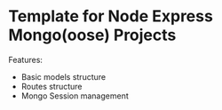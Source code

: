 # Template for Node Express Mongo(oose) Projects

Features:
* Basic models structure
* Routes structure
* Mongo Session management
